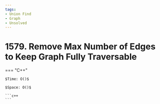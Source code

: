 ```yaml
---
tags:
- Union Find
- Graph
- Unsolved
---
```



# 1579. Remove Max Number of Edges to Keep Graph Fully Traversable

=== "C++"

    $Time: O()$

    $Space: O()$

    ```c++
    ```